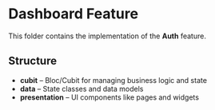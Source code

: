 # Dashboard Feature

This folder contains the implementation of the **Auth** feature.

## Structure

- **cubit** – Bloc/Cubit for managing business logic and state
- **data** – State classes and data models
- **presentation** – UI components like pages and widgets

